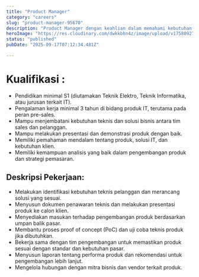 ```yaml
---
title: "Product Manager"
category: "careers"
slug: "product-manager-95670"
description: "Product Manager dengan keahlian dalam memahami kebutuhan klien, menyusun solusi teknis, serta mengelola roadmap produk untuk mendukung pertumbuhan bisnis."
heroImage: "https://res.cloudinary.com/dwkkbhn4z/image/upload/v1758092707/uploads/gu4ujm4lhjxoifybhzmv.png"
status: "published"
pubDate: "2025-09-17T07:12:34.481Z"

---
```



# Kualifikasi :
- Pendidikan minimal S1 (diutamakan Teknik Elektro, Teknik Informatika, atau jurusan terkait IT).
- Pengalaman kerja minimal 3 tahun di bidang produk IT, terutama pada peran pre-sales.
- Mampu menjembatani kebutuhan teknis dan solusi bisnis antara tim sales dan pelanggan.
- Mampu melakukan presentasi dan demonstrasi produk dengan baik.
- Memiliki pemahaman mendalam tentang produk, solusi IT, dan kebutuhan klien.
- Memiliki kemampuan analisis yang baik dalam pengembangan produk dan strategi pemasaran.

## Deskripsi Pekerjaan:
- Melakukan identifikasi kebutuhan teknis pelanggan dan merancang solusi yang sesuai.
- Menyusun dokumen penawaran teknis dan melakukan presentasi produk ke calon klien.
- Menyediakan masukan terhadap pengembangan produk berdasarkan umpan balik pasar.
- Membantu proses proof of concept (PoC) dan uji coba teknis produk jika dibutuhkan.
- Bekerja sama dengan tim pengembangan untuk memastikan produk sesuai dengan standar dan kebutuhan pasar.
- Menyusun laporan tentang performa produk dan rekomendasi untuk pengembangan lebih lanjut.
- Mengelola hubungan dengan mitra bisnis dan vendor terkait produk.